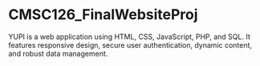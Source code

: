 # CMSC126_FinalWebsiteProj
YUPI is a web application using HTML, CSS, JavaScript, PHP, and SQL. It features responsive design, secure user authentication, dynamic content, and robust data management. 
